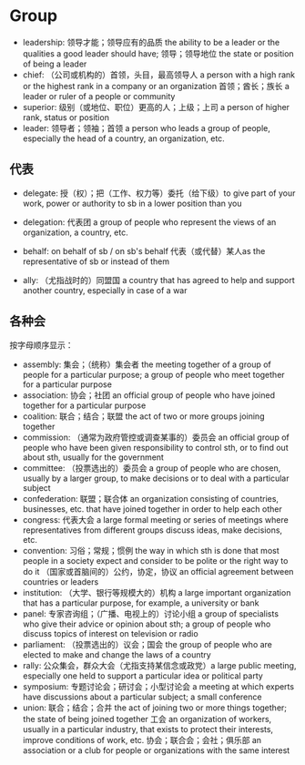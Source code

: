 # Group

- leadership: 领导才能；领导应有的品质 the ability to be a leader or the qualities a good leader should have; 领导；领导地位 the state or position of being a leader
- chief: （公司或机构的）首领，头目，最高领导人 a person with a high rank or the highest rank in a company or an organization 首领；酋长；族长 a leader or ruler of a people or community
- superior: 级别（或地位、职位）更高的人；上级；上司 a person of higher rank, status or position
- leader: 领导者；领袖；首领 a person who leads a group of people, especially the head of a country, an organization, etc.

## 代表

- delegate: 授（权）；把（工作、权力等）委托（给下级）to give part of your work, power or authority to sb in a lower position than you
- delegation: 代表团 a group of people who represent the views of an organization, a country, etc.
- behalf: on behalf of sb / on sb's behalf 代表（或代替）某人as the representative of sb or instead of them



- ally: （尤指战时的）同盟国 a country that has agreed to help and support another country, especially in case of a war

## 各种会

按字母顺序显示：

- assembly: 集会；（统称）集会者 the meeting together of a group of people for a particular purpose; a group of people who meet together for a particular purpose
- association: 协会；社团 an official group of people who have joined together for a particular purpose
- coalition: 联合；结合；联盟 the act of two or more groups joining together
- commission: （通常为政府管控或调查某事的）委员会 an official group of people who have been given responsibility to control sth, or to find out about sth, usually for the government
- committee: （投票选出的）委员会 a group of people who are chosen, usually by a larger group, to make decisions or to deal with a particular subject
- confederation: 联盟；联合体 an organization consisting of countries, businesses, etc. that have joined together in order to help each other
- congress: 代表大会 a large formal meeting or series of meetings where representatives from different groups discuss ideas, make decisions, etc.
- convention: 习俗；常规；惯例 the way in which sth is done that most people in a society expect and consider to be polite or the right way to do it （国家或首脑间的）公约，协定，协议 an official agreement between countries or leaders
- institution: （大学、银行等规模大的）机构 a large important organization that has a particular purpose, for example, a university or bank
- panel: 专家咨询组；（广播、电视上的）讨论小组 a group of specialists who give their advice or opinion about sth; a group of people who discuss topics of interest on television or radio
- parliament: （投票选出的）议会；国会 the group of people who are elected to make and change the laws of a country
- rally: 公众集会，群众大会（尤指支持某信念或政党）a large public meeting, especially one held to support a particular idea or political party
- symposium: 专题讨论会；研讨会；小型讨论会 a meeting at which experts have discussions about a particular subject; a small conference
- union: 联合；结合；合并 the act of joining two or more things together; the state of being joined together 工会 an organization of workers, usually in a particular industry, that exists to protect their interests, improve conditions of work, etc. 协会；联合会；会社；俱乐部 an association or a club for people or organizations with the same interest

